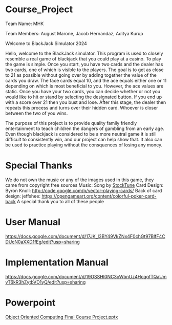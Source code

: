 ﻿# Course_Project

Team Name: MHK

Team Members: August Marone, Jacob Hernandaz, Aditya Kurup

Welcome to BlackJack Simulator 2024 

Hello, welcome to the BlackJack simulator. This program is used to closely resemble a real game of blackjack that you could play at a casino. To play the game is simple. Once you start, you have two cards and the dealer has two cards, one of which is visible to the players. The goal is to get as close to 21 as possible without going over by adding together the value of the cards you draw. The face cards equal 10, and the ace equals either one or 11 depending on which is most beneficial to you. However, the ace values are static. Once you have your two cards, you can decide whether or not you would like to hit or stand by selecting the designated button. If you end up with a score over 21 then you bust and lose. After this stage, the dealer then repeats this process and turns over their hidden card. Whoever is closer between the two of you wins. 

The purpose of this project is to provide quality family friendly entertainment to teach children the dangers of gambling from an early age. Even though blackjack is considered to be a more neutral game it is still difficult to consistently win, and our project can help show that. It also can be used to practice playing without the consquences of losing any money.

# Special Thanks
 We do not own the music or any of the images used in this game, they came from copyright free sources
  Music: Song by <a href="https://stocktune.com/free-music/cafe-jazz-vibes-1568-736">StockTune</a>
  Card Design: Byron Knoll: http://code.google.com/p/vector-playing-cards/
  Back of card design: jeffshee: https://opengameart.org/content/colorful-poker-card-back
  A special thank you to all of these people

# User Manual
https://docs.google.com/document/d/17JK_l3BY49VkZNx4F0chGt97BlfF4CDUcN0aXXD1fEg/edit?usp=sharing

# Implementation Manual
https://docs.google.com/document/d/19OSSHI0NC3oWbnUz4HcqqfTQaUmvT6kR3hZytbVD1yQ/edit?usp=sharing

# Powerpoint

[Object Oriented Computing Final Course Project.pptx](https://github.com/AkkU438/Course_Project/files/14948348/Object.Oriented.Computing.Final.Course.Project.pptx)


  
